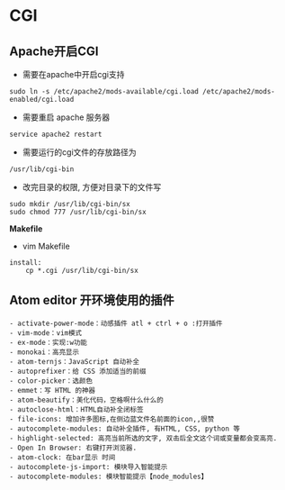 # CGI

## Apache开启CGI

- 需要在apache中开启cgi支持

```
sudo ln -s /etc/apache2/mods-available/cgi.load /etc/apache2/mods-enabled/cgi.load
```

- 需要重启 apache 服务器

```
service apache2 restart
```

- 需要运行的cgi文件的存放路径为

```
/usr/lib/cgi-bin
```

- 改完目录的权限, 方便对目录下的文件写

```
sudo mkdir /usr/lib/cgi-bin/sx
sudo chmod 777 /usr/lib/cgi-bin/sx
```

 **Makefile**

- vim Makefile

```
install:
	cp *.cgi /usr/lib/cgi-bin/sx
```

## Atom editor 开环境使用的插件

```
- activate-power-mode：动感插件 atl + ctrl + o :打开插件
- vim-mode：vim模式
- ex-mode：实现:w功能
- monokai：高亮显示
- atom-ternjs：JavaScript 自动补全
- autoprefixer：给 CSS 添加适当的前缀
- color-picker：选颜色
- emmet：写 HTML 的神器
- atom-beautify：美化代码，空格啊什么什么的
- autoclose-html：HTML自动补全闭标签
- file-icons: 增加许多图标,在侧边蓝文件名前面的icon,,很赞
- autocomplete-modules: 自动补全插件, 有HTML, CSS, python 等
- highlight-selected: 高亮当前所选的文字, 双击后全文这个词或变量都会变高亮.
- Open In Browser: 右键打开浏览器.
- atom-clock: 在bar显示 时间
- autocomplete-js-import: 模块导入智能提示
- autocomplete-modules: 模块智能提示【node_modules】
```

